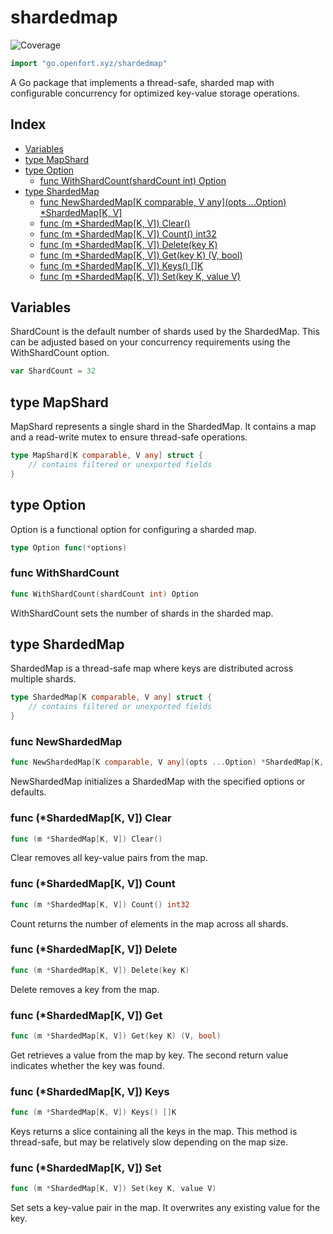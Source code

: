 # shardedmap
![Coverage](https://img.shields.io/badge/Coverage-100.0%25-brightgreen)


```go
import "go.openfort.xyz/shardedmap"
```

A Go package that implements a thread-safe, sharded map with configurable concurrency for optimized key-value storage operations.

## Index

- [Variables](<#variables>)
- [type MapShard](<#MapShard>)
- [type Option](<#Option>)
  - [func WithShardCount\(shardCount int\) Option](<#WithShardCount>)
- [type ShardedMap](<#ShardedMap>)
  - [func NewShardedMap\[K comparable, V any\]\(opts ...Option\) \*ShardedMap\[K, V\]](<#NewShardedMap>)
  - [func \(m \*ShardedMap\[K, V\]\) Clear\(\)](<#ShardedMap[K, V].Clear>)
  - [func \(m \*ShardedMap\[K, V\]\) Count\(\) int32](<#ShardedMap[K, V].Count>)
  - [func \(m \*ShardedMap\[K, V\]\) Delete\(key K\)](<#ShardedMap[K, V].Delete>)
  - [func \(m \*ShardedMap\[K, V\]\) Get\(key K\) \(V, bool\)](<#ShardedMap[K, V].Get>)
  - [func \(m \*ShardedMap\[K, V\]\) Keys\(\) \[\]K](<#ShardedMap[K, V].Keys>)
  - [func \(m \*ShardedMap\[K, V\]\) Set\(key K, value V\)](<#ShardedMap[K, V].Set>)


## Variables

<a name="ShardCount"></a>ShardCount is the default number of shards used by the ShardedMap. This can be adjusted based on your concurrency requirements using the WithShardCount option.

```go
var ShardCount = 32
```

<a name="MapShard"></a>
## type MapShard

MapShard represents a single shard in the ShardedMap. It contains a map and a read\-write mutex to ensure thread\-safe operations.

```go
type MapShard[K comparable, V any] struct {
    // contains filtered or unexported fields
}
```

<a name="Option"></a>
## type Option

Option is a functional option for configuring a sharded map.

```go
type Option func(*options)
```

<a name="WithShardCount"></a>
### func WithShardCount

```go
func WithShardCount(shardCount int) Option
```

WithShardCount sets the number of shards in the sharded map.

<a name="ShardedMap"></a>
## type ShardedMap

ShardedMap is a thread\-safe map where keys are distributed across multiple shards.

```go
type ShardedMap[K comparable, V any] struct {
    // contains filtered or unexported fields
}
```

<a name="NewShardedMap"></a>
### func NewShardedMap

```go
func NewShardedMap[K comparable, V any](opts ...Option) *ShardedMap[K, V]
```

NewShardedMap initializes a ShardedMap with the specified options or defaults.

<a name="ShardedMap[K, V].Clear"></a>
### func \(\*ShardedMap\[K, V\]\) Clear

```go
func (m *ShardedMap[K, V]) Clear()
```

Clear removes all key\-value pairs from the map.

<a name="ShardedMap[K, V].Count"></a>
### func \(\*ShardedMap\[K, V\]\) Count

```go
func (m *ShardedMap[K, V]) Count() int32
```

Count returns the number of elements in the map across all shards.

<a name="ShardedMap[K, V].Delete"></a>
### func \(\*ShardedMap\[K, V\]\) Delete

```go
func (m *ShardedMap[K, V]) Delete(key K)
```

Delete removes a key from the map.

<a name="ShardedMap[K, V].Get"></a>
### func \(\*ShardedMap\[K, V\]\) Get

```go
func (m *ShardedMap[K, V]) Get(key K) (V, bool)
```

Get retrieves a value from the map by key. The second return value indicates whether the key was found.

<a name="ShardedMap[K, V].Keys"></a>
### func \(\*ShardedMap\[K, V\]\) Keys

```go
func (m *ShardedMap[K, V]) Keys() []K
```

Keys returns a slice containing all the keys in the map. This method is thread\-safe, but may be relatively slow depending on the map size.

<a name="ShardedMap[K, V].Set"></a>
### func \(\*ShardedMap\[K, V\]\) Set

```go
func (m *ShardedMap[K, V]) Set(key K, value V)
```

Set sets a key\-value pair in the map. It overwrites any existing value for the key.
